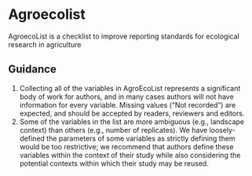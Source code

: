 # Agroecolist
AgroecoList is a checklist to improve reporting standards for ecological research in agriculture

## Guidance
1. Collecting all of the variables in AgroEcoList represents a significant body of work for authors, and in many cases authors will not have information for every variable. Missing values (“Not recorded”) are expected, and should be accepted by readers, reviewers and editors. 
2. Some of the variables in the list are more ambiguous (e.g., landscape context) than others (e.g., number of replicates). We have loosely-defined the parameters of some variables as strictly defining them would be too restrictive; we recommend that authors define these variables within the context of their study while also considering the potential contexts within which their study may be reused.
